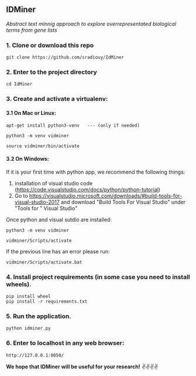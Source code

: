 
## IDMiner


*Abstract text minnig approach to explore overrepresentated biological terms from gene lists*



### 1. Clone or download this repo

```
git clone https://github.com/sradiouy/IdMiner
```

### 2. Enter to the project directory

```
cd IdMiner
```

### 3. Create and activate a virtualenv:   


#### 3.1 On Mac or Linux:

```
apt-get install python3-venv   --- (only if needed)

python3 -m venv vidminer

source vidminer/bin/activate
````

#### 3.2 On Windows: 
 
 If it is your first time with python app, we recommend the following things: 
  
  1. installation of visual studio code (https://code.visualstudio.com/docs/python/python-tutorial)
  1. Go to https://visualstudio.microsoft.com/downloads/#build-tools-for-visual-studio-2017 and download "Build Tools For Visual Studio" under "Tools for " Visual Studio"

Once python and visual sutdio are installed:

```
python3 -m venv vidminer

vidminer/Scripts/activate 
````
If the previous line has an error please run:

```
vidminer/Scripts/activate.bat 

```

### 4. Install project requirements (in some case you need to install wheels).

```
pip install wheel
pip install -r requirements.txt
```

### 5. Run the application.

```
python idminer.py
```

### 6. Enter to localhost in any web browser:

````
http://127.0.0.1:8050/
````


**We hope that IDMiner will be useful for your research!** :v::v::v::v:
